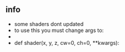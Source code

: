 ## info
* some shaders dont updated
* to use this you must change args to:
* 
* def shader(x, y, z, cw=0, ch=0, **kwargs):

